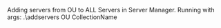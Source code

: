 Adding servers from OU to ALL Servers in Server Manager.
Running with args: .\addservers OU CollectionName
